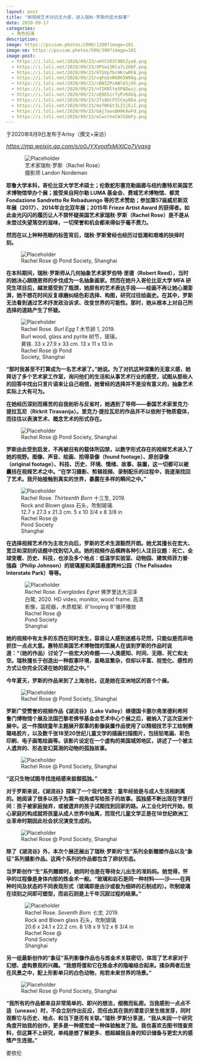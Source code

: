 ```yaml
---
layout: post
title: "用视频艺术对抗无力感，进入瑞秋·罗斯的宏大叙事"
date: 2020-09-17
categories:
  - 角色扮演
description:
image: https://picsum.photos/2000/1200?image=101
image-sm: https://picsum.photos/500/300?image=101
image-post:
  - https://i.loli.net/2020/09/23/vHYCVO3l9B5Zya6.png
  - https://i.loli.net/2020/09/23/9PVwi5Rla7c2O6F.png
  - https://i.loli.net/2020/09/23/6TGVp7bcHKrwRFA.png
  - https://i.loli.net/2020/09/23/vqFm2nRKB65W9Ag.png
  - https://i.loli.net/2020/09/23/cBNIZPsAWl65jOh.png
  - https://i.loli.net/2020/09/23/nfIKNlte5PADwzj.png
  - https://i.loli.net/2020/09/23/uQ9EGir7yPzKdUq.png
  - https://i.loli.net/2020/09/23/2Ts8UcF5tCoyO6a.png
  - https://i.loli.net/2020/09/23/mofNhGtJLZ1jEiI.png
  - https://i.loli.net/2020/09/23/GAj7aovBH9kXwFd.png
  - https://i.loli.net/2020/09/23/mlwcthnCWJS86Fy.png
---
```

于2020年8月9日发布于Artsy（撰文+采访）

<a href="https://mp.weixin.qq.com/s/o0JYXvoafsMjXlCo7Vvqxg"><i style="font-size:15px">https://mp.weixin.qq.com/s/o0JYXvoafsMjXlCo7Vvqxg</i></a>

<figure style="width:80%;margin:auto">
    <img src="{{ page.image-post[0] }}" alt="Placeholder"/>
    <figcaption>艺术家瑞秋·罗斯（Rachel Rose）<br>摄影师 Landon Nordeman</figcaption>
</figure>

<b>耶鲁大学本科，哥伦比亚大学艺术硕士；伦敦蛇形塞克勒画廊与纽约惠特尼美国艺术博物馆举办个展；接受来自阿尔勒 LUMA 基金会、费城艺术博物馆、都灵 Fondazione Sandretto Re Rebaduengo 等的艺术赞助<!--break-->；参加第57届威尼斯双年展（2017）、2014年台北双年展；2015年 Frieze Artist Award 的获得者。如此金光闪闪的履历让人不禁怀疑美国艺术家瑞秋·罗斯（Rachel Rose）是不是从未尝过失望落空的滋味，一切荣誉和机会都来得似乎毫不费力。</b>

<b>然而在以上种种亮眼的标签背后，瑞秋·罗斯曾经也经历过低潮和艰难的抉择时刻。</b>

<figure>
    <img src="{{ page.image-post[1] }}" alt="Placeholder"/>
    <figcaption>Rachel Rose @ Pond Society, Shanghai </figcaption>
</figure>

<b>在本科期间，瑞秋·罗斯师从几何抽象艺术家罗伯特·里德（Robert Reed），当时的她决心跟随恩师的步伐成为一名抽象画家。然而在她升入哥伦比亚大学 MFA 研究生项目后，越发感受到了瓶颈，她原有的艺术表达手段——绘画不再让她心潮澎湃，她不想花时间反复琢磨纠结色彩选择、构图，研究过往绘画史。在其中，罗斯无法看到通过艺术抒发政治诉求、改变世界的可能性。那时，她从根本上对自己所选择的道路产生了怀疑。</b>

<figure>
    <img src="{{ page.image-post[2] }}" alt="Placeholder"/>
    <figcaption> Rachel Rose. <i>Burl Egg 1</i> 木节卵 1, 2019.<br> Burl wood, glass and pyrite 树节，玻璃，<br> 黄铁. 33 x 27.9 x 33 cm. 13 x 11 x 13 in <br> Rachel Rose @ Pond<br> Society, Shanghai </figcaption>
</figure>

<b>“那时我甚至不打算成为一名艺术家了。”她说。为了对抗这种深重的无意义感，她拜访了多个艺术家工作室，询问他们的生活和从事艺术行业的感受，试图从那些人的回答中找出只言片语来让自己相信，她曾经的选择并不是没有意义的，抽象艺术实际上大有可为。</b>

<b>在她经历深刻而痛苦的自我剖析与反省时，她遇到了导师——泰国艺术家里克力·提拉瓦尼（Rirkrit Tiravanija）。里克力·提拉瓦尼的作品并不以依附于物质载体，而往往以表演艺术、概念艺术的形式存在。</b>

<figure>
    <img src="{{ page.image-post[3] }}" alt="Placeholder"/>
    <figcaption>Rachel Rose @ Pond Society, Shanghai</figcaption>
</figure>

<b>罗斯由此受到启发，不再被旧有的载体所囚禁，以数字形式存在的视频艺术进入了她的视野。图像、声音、绘画、拾得录像（found footage）、原创录像（original footage）、科技、历史、环境、情绪、故事、装置，这一切都可以被囊括在视频艺术之中。“在学习摄影、剪辑视频、录制配乐的过程中，我逐渐找回了艺术。我开始接触到真实的世界，暴露在多样的瞬间之中。”</b>

<figure>
    <img src="{{ page.image-post[4] }}" alt="Placeholder"/>
    <figcaption>Rachel Rose. <i>Thirteenth Born </i> 十三生, 2019. <br> Rock and Blown glass 石头，吹制玻璃.<br> 12.7 x 27.3 x 21.3 cm. 5 x 10 3/4 x 8 3/8 in <br> Rachel Rose @<br>Pond Society<br> Shanghai </figcaption>
</figure>

<b>在选择视频艺术作为主攻方向后，罗斯的艺术生涯豁然开朗。她尤其擅长在宏大、宽泛和深刻的话题中找到切入点。她的视频作品横跨各种引人注目议题：死亡、全球变暖、历史、科技，也涉及多个地点：低温学实验室、动物园、建筑师菲力普·強森（Philip Johnson）的玻璃屋和美国悬崖跨州公园（The Palisades Interstate Park）等等。</b>

<figure style="width:80%;margin:auto">
    <img src="{{ page.image-post[5] }}" alt="Placeholder"/>
    <figcaption>Rachel Rose. <i>Everglades Egret</i> 佛罗里达大沼泽 <br> 白鹭, 2020. HD video, monitor, wood frame. 高清<br> 影像，监视器，木质框架.  8″looping 8″循环播放<br> Rachel Rose @<br>Pond Society<br> Shanghai </figcaption>
</figure>

<b>她的视频中有太多的东西在同时发生，容易让人感到迷惑与茫然，只能似是而非地抓住一点点大意。惠特尼美国艺术博物馆的策展人在谈到罗斯的作品时说道：“（她的作品）讨论了一些宏大的命题——人类感知、时间、无限、死亡和太空。瑞秋擅长于创造出一种叙事环境，虽略显繁杂，但却以丰富、视觉化、感性的方式让你完全沉浸在她的叙述之中。”</b>

<b>今年夏天，罗斯的作品来到了上海池社，这是她在亚洲地区的首个个展。</b>

<figure>
    <img src="{{ page.image-post[6] }}" alt="Placeholder"/>
    <figcaption>Rachel Rose @ Pond Society, Shanghai</figcaption>
</figure>

<b>罗斯广受赞誉的视频作品《湖流谷》（Lake Valley）继德国卡塞尔弗里德利希阿鲁门博物馆个展及法国巴黎老佛爷基金会艺术中心个展之后，被纳入了这次亚洲个展中。这一件围绕童年主题展开叙事的影像装置作品使用了以精细技艺手工绘制赛璐珞胶片，以及数千张18至20世纪儿童文学的插画扫描图片，包括铅笔画、彩色印刷、电子画笔绘画等。该影片设定在一个虚构的美国城郊地区，讲述了一个被主人遗弃的、形态变幻莫测的动物的孤独故事。</b>

<figure>
    <img src="{{ page.image-post[7] }}" alt="Placeholder"/>
    <figcaption>Rachel Rose @ Pond Society, Shanghai</figcaption>
</figure>

<b>“这只生物试图寻找连结感来抵御孤独。”</b>

<b>对于罗斯来说，《湖流谷》探索了一个现代理念：童年经验是与成人生活相剥离的。她阅读了很多以孩子为第一视角或写给孩子的故事。孤独感不断出现在字里行间：孩子被家庭抛弃，或被遗弃的孩子试图找到回家的路。从工业化时代开始，核心家庭的构成就将孩童从成人世界中抽离，而现代儿童文学正是在18世纪欧洲工业革命时期因此社会状况演变生成的。</b>

<figure>
    <img src="{{ page.image-post[8] }}" alt="Placeholder"/>
    <figcaption>Rachel Rose @ Pond Society, Shanghai</figcaption>
</figure>

<b>除了《湖流谷》外，本次个展还展出了瑞秋·罗斯的“生”系列全新雕塑作品以及“象征”系列摄影作品。这两个系列的作品都包含了卵状形态。</b>

<b>当罗斯创作“生”系列雕塑时，她同时也是在等待女儿出生的准妈妈。她觉得，怀孕的过程像是身体内部的炼金术一般。“玻璃和岩石是同一种材料——沙——在两种时间及状态的不同表现形式（玻璃即是由沙或极为细碎的石制成的）。吹制玻璃在顷刻之间即可塑型，而岩石则是上千年沉寂过程的结果。”</b>

<figure style="width:80%;margin:auto">
    <img src="{{ page.image-post[9] }}" alt="Placeholder"/>
    <figcaption>Rachel Rose. <i>Seventh Born 七生, </i> 2019. <br>Rock and Blown glass 石头，吹制玻璃<br> 20.6 x 24.1 x 22.2 cm. 8 1/8 x 9 1/2 x 8 3/4 in <br> Rachel Rose @<br>Pond Society<br> Shanghai </figcaption>
</figure>

<b>另一组最新创作的“象征”系列影像作品也与炼金术关联密切，体现了艺术家对于幻想、虚构景观的兴趣。“我想将蛋和它在炼金术的隐喻结合起来。揉杂两者后放在风景之中，配上形影单只的白色动物，宛若未来世界的场景。”</b>

<figure>
    <img src="{{ page.image-post[10] }}" alt="Placeholder"/>
    <figcaption>Rachel Rose @ Pond Society, Shanghai</figcaption>
</figure>

<b>“我所有的作品都来自非常简单的、即兴的想法，细微而私密。当我感到一点点不适（unease）时，不会立刻作出反应，而任由其在我的潜意识里生根发芽，同时观察它与历史、地点、和当下是否有关联。”瑞秋·罗斯分享道，“我从未因一个研究角度开始我的创作，更多是一种感觉或一种体验触发了我。我也喜欢去图书馆查资料，但这算不上研究，单纯是想了解更多、想超越我自身的知识储备与更宏大的感情产生连接。”</b>

娄依伦